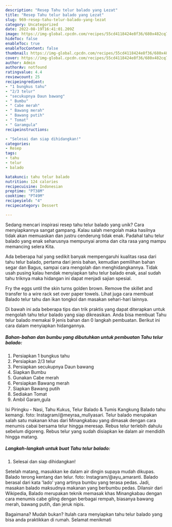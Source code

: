 ```yaml
---
description: "Resep Tahu telur balado yang Lezat"
title: "Resep Tahu telur balado yang Lezat"
slug: 969-resep-tahu-telur-balado-yang-lezat
category: Uncategorized
date: 2022-08-19T16:41:01.209Z
image: https://img-global.cpcdn.com/recipes/55cd4118424e8f36/680x482cq70/tahu-telur-balado-foto-resep-utama.jpg
hideToc: false
enableToc: true
enableTocContent: false
thumbnail: https://img-global.cpcdn.com/recipes/55cd4118424e8f36/680x482cq70/tahu-telur-balado-foto-resep-utama.jpg
cover: https://img-global.cpcdn.com/recipes/55cd4118424e8f36/680x482cq70/tahu-telur-balado-foto-resep-utama.jpg
author: Admin
authorAv: notfound
ratingvalue: 4.4
reviewcount: 25
recipeingredient:
- "1 bungkus tahu"
- "2/3 telur"
- "secukupnya Daun bawang"
- " Bumbu"
- " Cabe merah"
- " Bawang merah"
- " Bawang putih"
- " Tomat"
- " Garamgula"
recipeinstructions:

- "Selesai dan siap dihidangkan!"
categories:
- Resep
tags:
- tahu
- telur
- balado

katakunci: tahu telur balado 
nutrition: 124 calories
recipecuisine: Indonesian
preptime: "PT38M"
cooktime: "PT49M"
recipeyield: "4"
recipecategory: Dessert

---
```





Sedang mencari inspirasi resep tahu telur balado yang unik? Cara menyiapkannya sangat gampang. Kalau salah mengolah maka hasilnya tidak akan memuaskan dan justru cenderung tidak enak. Padahal tahu telur balado yang enak seharusnya mempunyai aroma dan cita rasa yang mampu memancing selera Kita.





Ada beberapa hal yang sedikit banyak mempengaruhi kualitas rasa dari tahu telur balado, pertama dari jenis bahan, kemudian pemilihan bahan segar dan Bagus, sampai cara mengolah dan menghidangkannya. Tidak usah pusing kalau hendak menyiapkan tahu telur balado enak,      asal sudah tahu triknya maka hidangan ini dapat menjadi sajian spesial.














Fry the eggs until the skin turns golden brown. Remove the skillet and transfer to a wire rack set over paper towels. Lihat juga cara membuat Balado telur tahu dan ikan tongkol dan masakan sehari-hari lainnya.






Di bawah ini ada beberapa tips dan trik praktis yang dapat diterapkan untuk mengolah tahu telur balado yang siap dikreasikan. Anda bisa membuat Tahu telur balado memakai 9 jenis bahan dan 0 langkah pembuatan. Berikut ini cara dalam menyiapkan hidangannya.

<!--inarticleads1-->

##### Bahan-bahan dan bumbu yang dibutuhkan untuk pembuatan Tahu telur balado:

1. Persiapkan 1 bungkus tahu
1. Persiapkan 2/3 telur
1. Persiapkan secukupnya Daun bawang
1. Siapkan  Bumbu
1. Gunakan  Cabe merah
1. Persiapkan  Bawang merah
1. Siapkan  Bawang putih
1. Sediakan  Tomat
1. Ambil  Garam,gula


Isi Piringku - Nasi, Tahu Kukus, Telur Balado &amp; Tumis Kangkung Balado tahu kemangi. foto: Instagram/@meyraa_mullyasari. Telur balado merupakan salah satu makanan khas dari Minangkabau yang dimasak dengan cara menumis cabai bersama telur hingga meresap. Rebus telur terlebih dahulu sebelum digoreng. Rebus telur yang sudah disiapkan ke dalam air mendidih hingga matang. 

<!--inarticleads2-->

##### Langkah-langkah untuk buat Tahu telur balado:


1. Selesai dan siap dihidangkan!

Setelah matang, masukkan ke dalam air dingin supaya mudah dikupas. Balado terong kentang dan telur. foto: Instagram/@ayu_amaranti. Balado berasal dari kata &#39;lado&#39; yang artinya bumbu yang terasa pedas. Jadi, masakan balado maksudnya makanan yang berbumbu pedas. Dilansir dari Wikipedia, Balado merupakan teknik memasak khas Minangkabau dengan cara menumis cabe giling dengan berbagai rempah, biasanya bawang merah, bawang putih, dan jeruk nipis. 

Bagaimana? Mudah bukan? Itulah cara menyiapkan tahu telur balado yang bisa anda praktikkan di rumah. Selamat menikmati

